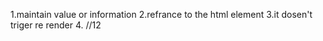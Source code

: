 1.maintain value or information
2.refrance to the html element
3.it dosen't triger re render
4.
//12